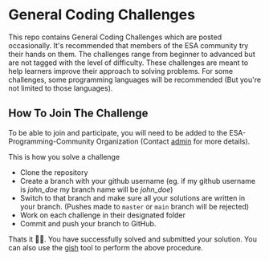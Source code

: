 # General Coding Challenges

This repo contains General Coding Challenges which are posted occasionally. It's recommended that members of the ESA community try their hands on them. The challenges range from beginner to advanced but are not tagged with the level of difficulty. These challenges are meant to help learners improve their approach to solving problems. For some challenges, some programming languages will be recommended (But you're not limited to those languages).

## How To Join The Challenge

To be able to join and participate, you will need to be added to the ESA-Programming-Community Organization (Contact [admin](mailto:papiliocurtis@gmail.com) for more details).

This is how you solve a challenge
- Clone the repository
- Create a branch with your github username (eg. if my github username is _john_doe_ my branch name will be _john_doe_)
- Switch to that branch and make sure all your solutions are written in your branch. (Pushes made to `master` or `main` branch will be rejected)
- Work on each challenge in their designated folder
- Commit and push your branch to GitHub.

Thats it 🎊🎉. You have successfully solved and submitted your solution.
You can also use the [gish](https://github.com/kurtiz/gish) tool to perform the above procedure.
